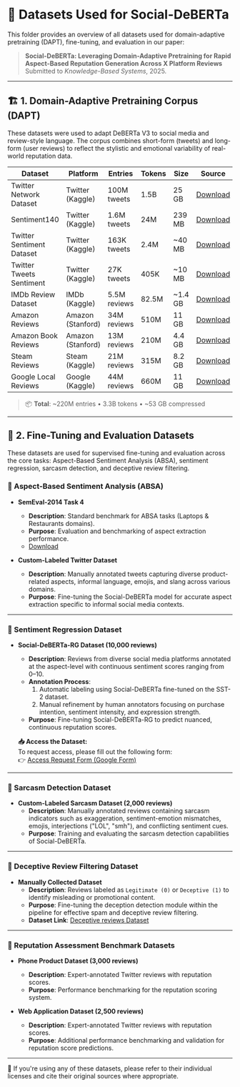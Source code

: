 # 📂 Datasets Used for Social-DeBERTa

This folder provides an overview of all datasets used for domain-adaptive pretraining (DAPT), fine-tuning, and evaluation in our paper:

> **Social-DeBERTa: Leveraging Domain-Adaptive Pretraining for Rapid Aspect-Based Reputation Generation Across X Platform Reviews**  
> Submitted to *Knowledge-Based Systems*, 2025.

---

## 🏗 1. Domain-Adaptive Pretraining Corpus (DAPT)

These datasets were used to adapt DeBERTa V3 to social media and review-style language. The corpus combines short-form (tweets) and long-form (user reviews) to reflect the stylistic and emotional variability of real-world reputation data.

| **Dataset**                         | **Platform**      | **Entries** | **Tokens** | **Size** | **Source** |
|------------------------------------|-------------------|-------------|------------|----------|------------|
| Twitter Network Dataset            | Twitter (Kaggle)  | 100M tweets | 1.5B       | 25 GB    | [Download](https://www.kaggle.com/datasets/adarshsng/covid19-twitter-dataset-of-100-million-tweets) |
| Sentiment140                       | Twitter (Kaggle)  | 1.6M tweets | 24M        | 239 MB   | [Download](https://www.kaggle.com/datasets/kazanova/sentiment140) |
| Twitter Sentiment Dataset          | Twitter (Kaggle)  | 163K tweets | 2.4M       | ~40 MB   | [Download](https://www.kaggle.com/datasets/cosmos98/twitter-and-reddit-sentimental-analysis-dataset) |
| Twitter Tweets Sentiment           | Twitter (Kaggle)  | 27K tweets  | 405K       | ~10 MB   | [Download](https://www.kaggle.com/datasets/yasserh/twitter-tweets-sentiment-dataset) |
| IMDb Review Dataset                | IMDb (Kaggle)     | 5.5M reviews| 82.5M      | ~1.4 GB  | [Download](https://www.kaggle.com/datasets/ebiswas/imdb-review-dataset) |
| Amazon Reviews                     | Amazon (Stanford) | 34M reviews | 510M       | 11 GB    | [Download](https://snap.stanford.edu/data/web-Amazon.html) |
| Amazon Book Reviews                | Amazon (Stanford) | 13M reviews | 210M       | 4.4 GB   | [Download](https://snap.stanford.edu/data/web-Amazon.html) |
| Steam Reviews                      | Steam (Kaggle)    | 21M reviews | 315M       | 8.2 GB   | [Download](https://www.kaggle.com/datasets/najzeko/steam-reviews-2021) |
| Google Local Reviews               | Google (Kaggle)   | 44M reviews | 660M       | 11 GB    | [Download](https://www.kaggle.com/datasets/mexwell/california-google-local-data) |

> 📦 **Total**: ~220M entries • 3.3B tokens • ~53 GB compressed

---

## 🧪 2. Fine-Tuning and Evaluation Datasets

These datasets are used for supervised fine-tuning and evaluation across the core tasks: Aspect-Based Sentiment Analysis (ABSA), sentiment regression, sarcasm detection, and deceptive review filtering.

### 📌 Aspect-Based Sentiment Analysis (ABSA)

* **SemEval-2014 Task 4**
  * **Description**: Standard benchmark for ABSA tasks (Laptops & Restaurants domains).
  * **Purpose**: Evaluation and benchmarking of aspect extraction performance.
  * [Download](https://alt.qcri.org/semeval2014/task4/)

* **Custom-Labeled Twitter Dataset**
  * **Description**: Manually annotated tweets capturing diverse product-related aspects, informal language, emojis, and slang across various domains.
  * **Purpose**: Fine-tuning the Social-DeBERTa model for accurate aspect extraction specific to informal social media contexts.

---

### 📌 Sentiment Regression Dataset

* **Social-DeBERTa-RG Dataset (10,000 reviews)**
  * **Description**: Reviews from diverse social media platforms annotated at the aspect-level with continuous sentiment scores ranging from 0–10.
  * **Annotation Process**:
    1. Automatic labeling using Social-DeBERTa fine-tuned on the SST-2 dataset.
    2. Manual refinement by human annotators focusing on purchase intention, sentiment intensity, and expression strength.
  * **Purpose**: Fine-tuning Social-DeBERTa-RG to predict nuanced, continuous reputation scores.

  **📥 Access the Dataset:**  
  To request access, please fill out the following form:  
  👉 [Access Request Form (Google Form)](https://docs.google.com/forms/d/e/1FAIpQLSeNj3r0inFKJiHLKd_GuljfAr8gl5Lf8O8MIY3-WiWirWC4Dg/viewform?usp=header)
---

### 📌 Sarcasm Detection Dataset

* **Custom-Labeled Sarcasm Dataset (2,000 reviews)**
  * **Description**: Manually annotated reviews containing sarcasm indicators such as exaggeration, sentiment-emotion mismatches, emojis, interjections ("LOL", "smh"), and conflicting sentiment cues.
  * **Purpose**: Training and evaluating the sarcasm detection capabilities of Social-DeBERTa.

---

### 📌 Deceptive Review Filtering Dataset

* **Manually Collected Dataset**
  * **Description**: Reviews labeled as `Legitimate (0)` or `Deceptive (1)` to identify misleading or promotional content.
  * **Purpose**: Fine-tuning the deception detection module within the pipeline for effective spam and deceptive review filtering.
  * **Dataset Link**: [Deceptive reviews Dataset](https://github.com/boumhidi-achraf/Social-Deberta/tree/main/Datasets/Deceptive_reviews)

---

### 📌 Reputation Assessment Benchmark Datasets

* **Phone Product Dataset (3,000 reviews)**
  * **Description**: Expert-annotated Twitter reviews with reputation scores.
  * **Purpose**: Performance benchmarking for the reputation scoring system.

* **Web Application Dataset (2,500 reviews)**
  * **Description**: Expert-annotated Twitter reviews with reputation scores.
  * **Purpose**: Additional performance benchmarking and validation for reputation score predictions.

---

📣 If you're using any of these datasets, please refer to their individual licenses and cite their original sources where appropriate.

